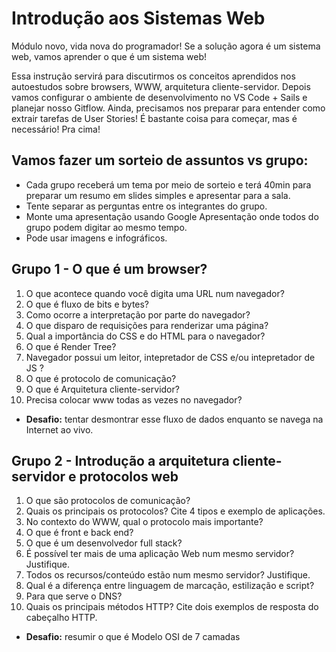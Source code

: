 # Introdução aos Sistemas Web

Módulo novo, vida nova do programador! Se a solução agora é um sistema web, vamos aprender o que é um sistema web! 

Essa instrução servirá para discutirmos os conceitos aprendidos nos autoestudos sobre browsers, WWW, arquitetura cliente-servidor. Depois vamos configurar o ambiente de desenvolvimento no VS Code + Sails e planejar nosso Gitflow. Ainda, precisamos nos preparar para entender como extrair tarefas de User Stories! É bastante coisa para começar, mas é necessário! Pra cima!

## Vamos fazer um sorteio de assuntos vs grupo:

- Cada grupo receberá um tema por meio de sorteio e terá 40min para preparar um resumo em slides simples e apresentar para a sala.
- Tente separar as perguntas entre os integrantes do grupo.
- Monte uma apresentação usando Google Apresentação onde todos do grupo podem digitar ao mesmo tempo.
- Pode usar imagens e infográficos.


## Grupo 1 - O que é um browser?

  1)  O que acontece quando você digita uma URL num navegador?
  2)  O que é fluxo de bits e bytes?
  3)  Como ocorre a interpretação por parte do navegador?
  4)  O que disparo de requisições para renderizar uma página?
  5)  Qual a importância do CSS e do HTML para o navegador?
  6)  O que é Render Tree?
  7)  Navegador possui um leitor, intepretador de CSS e/ou intepretador de JS ?
  8)  O que é protocolo de comunicação?
  9)  O que é Arquitetura cliente-servidor?
  10)  Precisa colocar www todas as vezes no navegador?
  *  **Desafio:** tentar desmontrar esse fluxo de dados enquanto se navega na Internet ao vivo.


## Grupo 2 - Introdução a arquitetura cliente-servidor e protocolos web

  1) O que são protocolos de comunicação?
  2) Quais os principais os protocolos? Cite 4 tipos e exemplo de aplicações.
  3) No contexto do WWW, qual o protocolo mais importante?
  4) O que é front e back end?
  5) O que é um desenvolvedor full stack?
  6) É possível ter mais de uma aplicação Web num mesmo servidor? Justifique.
  7) Todos os recursos/conteúdo estão num mesmo servidor? Justifique.
  8) Qual é a diferença entre linguagem de marcação, estilização e script?
  9) Para que serve o DNS?
  10) Quais os principais métodos HTTP? Cite dois exemplos de resposta do cabeçalho HTTP.
  * **Desafio:** resumir o que é Modelo OSI de 7 camadas

